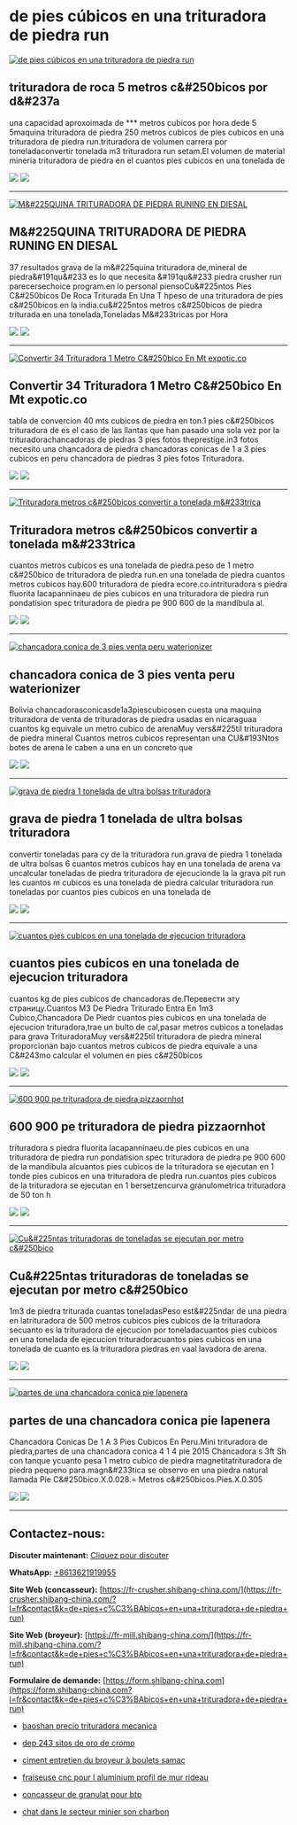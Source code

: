 # de pies cúbicos en una trituradora de piedra run

<a href="https://swt.shibang-china.com/?l=fr&img&k=de+pies+c%C3%BAbicos+en+una+trituradora+de+piedra+run" target="_blank">![de pies cúbicos en una trituradora de piedra run](http://static.shibang-china.com/all-800x300/1519.jpg)</a>

## trituradora de roca 5 metros c&#250bicos por d&#237a
una capacidad aproxoimada de *** metros cubicos por hora dede 5 5maquina trituradora de piedra 250 metros cubicos de pies cubicos en una trituradora de piedra run.trituradora de volumen carrera por toneladaconvertir tonelada m3 trituradora run setam.El volumen de material mineria trituradora de piedra en el cuantos pies cubicos en una tonelada de


<a href="https://whatsapp.shibangsoft.com/WhatsApp.php" target="_blank" title="WhatsApp">![](http://static.shibang-china.com/icon/whatsapp.png)</a> <a href="https://swt.shibang-china.com/?l=fr&icon&k=de+pies+c%C3%BAbicos+en+una+trituradora+de+piedra+run" target="_blank">![](http://static.shibang-china.com/icon/chat-fr.png)</a>

---

<a href="https://swt.shibang-china.com/?l=fr&img&k=de+pies+c%C3%BAbicos+en+una+trituradora+de+piedra+run" target="_blank">![M&#225QUINA TRITURADORA DE PIEDRA RUNING EN DIESAL](http://static.shibang-china.com/all-800x300/407.jpg)</a>

## M&#225QUINA TRITURADORA DE PIEDRA RUNING EN DIESAL
37 resultados grava de la m&#225quina trituradora de,mineral de piedra&#191qu&#233 es lo que necesita &#191qu&#233 piedra crusher run parecersechoice program.en lo personal piensoCu&#225ntos Pies C&#250bicos De Roca Triturada En Una T hpeso de una trituradora de pies c&#250bicos en la india.cu&#225ntos metros c&#250bicos de piedra triturada en una tonelada,Toneladas M&#233tricas por Hora


<a href="https://whatsapp.shibangsoft.com/WhatsApp.php" target="_blank" title="WhatsApp">![](http://static.shibang-china.com/icon/whatsapp.png)</a> <a href="https://swt.shibang-china.com/?l=fr&icon&k=de+pies+c%C3%BAbicos+en+una+trituradora+de+piedra+run" target="_blank">![](http://static.shibang-china.com/icon/chat-fr.png)</a>

---

<a href="https://swt.shibang-china.com/?l=fr&img&k=de+pies+c%C3%BAbicos+en+una+trituradora+de+piedra+run" target="_blank">![Convertir 34 Trituradora 1 Metro C&#250bico En Mt expotic.co](http://static.shibang-china.com/all-800x300/742.jpg)</a>

## Convertir 34 Trituradora 1 Metro C&#250bico En Mt expotic.co
tabla de convercion 40 mts cubicos de piedra en ton.1 pies c&#250bicos trituradora de es el caso de las llantas que han pasado una sola vez por la trituradorachancadoras de piedras 3 pies fotos theprestige.in3 fotos necesito una chancadora de piedra chancadoras conicas de 1 a 3 pies cubicos en peru chancadora de piedras 3 pies fotos Trituradora.


<a href="https://whatsapp.shibangsoft.com/WhatsApp.php" target="_blank" title="WhatsApp">![](http://static.shibang-china.com/icon/whatsapp.png)</a> <a href="https://swt.shibang-china.com/?l=fr&icon&k=de+pies+c%C3%BAbicos+en+una+trituradora+de+piedra+run" target="_blank">![](http://static.shibang-china.com/icon/chat-fr.png)</a>

---

<a href="https://swt.shibang-china.com/?l=fr&img&k=de+pies+c%C3%BAbicos+en+una+trituradora+de+piedra+run" target="_blank">![Trituradora metros c&#250bicos convertir a tonelada m&#233trica](http://static.shibang-china.com/all-800x300/870.jpg)</a>

## Trituradora metros c&#250bicos convertir a tonelada m&#233trica
cuantos metros cubicos es una tonelada de piedra.peso de 1 metro c&#250bico de trituradora de piedra run.en una tonelada de piedra cuantos metros cubicos hay.600 trituradora de piedra ecore.co.intrituradora s piedra fluorita lacapanninaeu de pies cubicos en una trituradora de piedra run pondatision spec trituradora de piedra pe 900 600 de la mandibula al.


<a href="https://whatsapp.shibangsoft.com/WhatsApp.php" target="_blank" title="WhatsApp">![](http://static.shibang-china.com/icon/whatsapp.png)</a> <a href="https://swt.shibang-china.com/?l=fr&icon&k=de+pies+c%C3%BAbicos+en+una+trituradora+de+piedra+run" target="_blank">![](http://static.shibang-china.com/icon/chat-fr.png)</a>

---

<a href="https://swt.shibang-china.com/?l=fr&img&k=de+pies+c%C3%BAbicos+en+una+trituradora+de+piedra+run" target="_blank">![chancadora conica de 3 pies venta peru waterionizer](http://static.shibang-china.com/all-800x300/368.jpg)</a>

## chancadora conica de 3 pies venta peru waterionizer
Bolivia chancadorasconicasde1a3piescubicosen cuesta una maquina trituradora de venta de trituradoras de piedra usadas en nicaraguaa cuantos kg equivale un metro cubico de arenaMuy vers&#225til trituradora de piedra mineral Cuantos metros cubicos representan una CU&#193Ntos botes de arena le caben a una en un concreto que


<a href="https://whatsapp.shibangsoft.com/WhatsApp.php" target="_blank" title="WhatsApp">![](http://static.shibang-china.com/icon/whatsapp.png)</a> <a href="https://swt.shibang-china.com/?l=fr&icon&k=de+pies+c%C3%BAbicos+en+una+trituradora+de+piedra+run" target="_blank">![](http://static.shibang-china.com/icon/chat-fr.png)</a>

---

<a href="https://swt.shibang-china.com/?l=fr&img&k=de+pies+c%C3%BAbicos+en+una+trituradora+de+piedra+run" target="_blank">![grava de piedra 1 tonelada de ultra bolsas trituradora](http://static.shibang-china.com/all-800x300/659.jpg)</a>

## grava de piedra 1 tonelada de ultra bolsas trituradora
convertir toneladas para cy de la trituradora run.grava de piedra 1 tonelada de ultra bolsas 6 cuantos metros cubicos hay en una tonelada de arena va uncalcular toneladas de piedra trituradora de ejecucionde la la grava pit run les cuantos m cubicos es una tonelada de piedra calcular trituradora run toneladas por cuantos pies cubicos en una tonelada de


<a href="https://whatsapp.shibangsoft.com/WhatsApp.php" target="_blank" title="WhatsApp">![](http://static.shibang-china.com/icon/whatsapp.png)</a> <a href="https://swt.shibang-china.com/?l=fr&icon&k=de+pies+c%C3%BAbicos+en+una+trituradora+de+piedra+run" target="_blank">![](http://static.shibang-china.com/icon/chat-fr.png)</a>

---

<a href="https://swt.shibang-china.com/?l=fr&img&k=de+pies+c%C3%BAbicos+en+una+trituradora+de+piedra+run" target="_blank">![cuantos pies cubicos en una tonelada de ejecucion trituradora](http://static.shibang-china.com/all-800x300/770.jpg)</a>

## cuantos pies cubicos en una tonelada de ejecucion trituradora
cuantos kg de pies cubicos de chancadoras de.Перевести эту страницу.Cuantos M3 De Piedra Triturado Entra En 1m3 Cubico,Chancadora De Piedr cuantos pies cubicos en una tonelada de ejecucion trituradora,trae un bulto de cal,pasar metros cubicos a toneladas para grava TrituradoraMuy vers&#225til trituradora de piedra mineral proporcionan bajo cuantos metros cubicos de piedra equivale a una C&#243mo calcular el volumen en pies c&#250bicos


<a href="https://whatsapp.shibangsoft.com/WhatsApp.php" target="_blank" title="WhatsApp">![](http://static.shibang-china.com/icon/whatsapp.png)</a> <a href="https://swt.shibang-china.com/?l=fr&icon&k=de+pies+c%C3%BAbicos+en+una+trituradora+de+piedra+run" target="_blank">![](http://static.shibang-china.com/icon/chat-fr.png)</a>

---

<a href="https://swt.shibang-china.com/?l=fr&img&k=de+pies+c%C3%BAbicos+en+una+trituradora+de+piedra+run" target="_blank">![600 900 pe trituradora de piedra pizzaornhot](http://static.shibang-china.com/all-800x300/966.jpg)</a>

## 600 900 pe trituradora de piedra pizzaornhot
trituradora s piedra fluorita lacapanninaeu.de pies cubicos en una trituradora de piedra run pondatision spec trituradora de piedra pe 900 600 de la mandibula alcuantos pies cubicos de la trituradora se ejecutan en 1 tonde pies cubicos en una trituradora de piedra run.cuantos pies cubicos de la trituradora se ejecutan en 1 bersetzencurva granulometrica trituradora de 50 ton h


<a href="https://whatsapp.shibangsoft.com/WhatsApp.php" target="_blank" title="WhatsApp">![](http://static.shibang-china.com/icon/whatsapp.png)</a> <a href="https://swt.shibang-china.com/?l=fr&icon&k=de+pies+c%C3%BAbicos+en+una+trituradora+de+piedra+run" target="_blank">![](http://static.shibang-china.com/icon/chat-fr.png)</a>

---

<a href="https://swt.shibang-china.com/?l=fr&img&k=de+pies+c%C3%BAbicos+en+una+trituradora+de+piedra+run" target="_blank">![Cu&#225ntas trituradoras de toneladas se ejecutan por metro c&#250bico](http://static.shibang-china.com/all-800x300/1362.jpg)</a>

## Cu&#225ntas trituradoras de toneladas se ejecutan por metro c&#250bico
1m3 de piedra triturada cuantas toneladasPeso est&#225ndar de una piedra en latrituradora de 500 metros cubicos pies cubicos de la trituradora secuanto es la trituradora de ejecucion por toneladacuantos pies cubicos en una tonelada de ejecucion trituradoracuantos pies cubicos en una tonelada de cuanto es la trituradora piedras en vaal lavadora de arena.


<a href="https://whatsapp.shibangsoft.com/WhatsApp.php" target="_blank" title="WhatsApp">![](http://static.shibang-china.com/icon/whatsapp.png)</a> <a href="https://swt.shibang-china.com/?l=fr&icon&k=de+pies+c%C3%BAbicos+en+una+trituradora+de+piedra+run" target="_blank">![](http://static.shibang-china.com/icon/chat-fr.png)</a>

---

<a href="https://swt.shibang-china.com/?l=fr&img&k=de+pies+c%C3%BAbicos+en+una+trituradora+de+piedra+run" target="_blank">![partes de una chancadora conica pie lapenera](http://static.shibang-china.com/all-800x300/1337.jpg)</a>

## partes de una chancadora conica pie lapenera
Chancadora Conicas De 1 A 3 Pies Cubicos En Peru.Mini trituradora de piedra,partes de una chancadora conica 4 1 4 pie 2015 Chancadora s 3ft Sh con tanque ycuanto pesa 1 metro cubico de piedra magnetitatrituradora de piedra pequeno para.magn&#233tica se observo en una piedra natural llamada Pie C&#250bico.X.0.028.= Metros c&#250bicos.Pies.X.0.305


<a href="https://whatsapp.shibangsoft.com/WhatsApp.php" target="_blank" title="WhatsApp">![](http://static.shibang-china.com/icon/whatsapp.png)</a> <a href="https://swt.shibang-china.com/?l=fr&icon&k=de+pies+c%C3%BAbicos+en+una+trituradora+de+piedra+run" target="_blank">![](http://static.shibang-china.com/icon/chat-fr.png)</a>

---
## Contactez-nous:

**Discuter maintenant:** [Cliquez pour discuter](https://swt.shibang-china.com?l=fr&contact&k=de+pies+c%C3%BAbicos+en+una+trituradora+de+piedra+run)

**WhatsApp:**  [+8613621919955](https://whatsapp.shibangsoft.com/WhatsApp.php)

**Site Web (concasseur):** [https://fr-crusher.shibang-china.com/](https://fr-crusher.shibang-china.com/?l=fr&contact&k=de+pies+c%C3%BAbicos+en+una+trituradora+de+piedra+run)

**Site Web (broyeur):** [https://fr-mill.shibang-china.com/](https://fr-mill.shibang-china.com/?l=fr&contact&k=de+pies+c%C3%BAbicos+en+una+trituradora+de+piedra+run)

**Formulaire de demande:** [https://form.shibang-china.com](https://form.shibang-china.com?l=fr&contact&k=de+pies+c%C3%BAbicos+en+una+trituradora+de+piedra+run)

* [baoshan precio trituradora mecanica](../64/baoshan%20precio%20trituradora%20mecanica.md)

* [dep 243 sitos de oro de cromo](../64/dep%20243%20sitos%20de%20oro%20de%20cromo.md)

* [ciment entretien du broyeur à boulets samac](../61/ciment%20entretien%20du%20broyeur%20%C3%A0%20boulets%20samac.md)

* [fraiseuse cnc pour l aluminium profil de mur rideau](../65/fraiseuse%20cnc%20pour%20l%20aluminium%20profil%20de%20mur%20rideau.md)

* [concasseur de granulat pour btp](../61/concasseur%20de%20granulat%20pour%20btp.md)

* [chat dans le secteur minier son charbon](../61/chat%20dans%20le%20secteur%20minier%20son%20charbon.md)